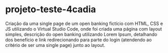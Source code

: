 # projeto-teste-4cadia

Criação da uma single page de um open banking fictício com HTML, CSS e JS utilizando o Virtual Studio Code, onde foi criada uma página com layout simples, descrição do open banking utilizando Lorem Ipsum, detalhando dos benefício e link redirecionando para parte do login (atendendo ao critério de ser uma single page) junto ao layout.
